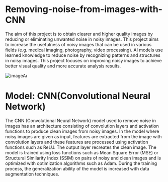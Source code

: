 # Removing-noise-from-images-with-CNN

The aim of this project is to obtain clearer and higher quality images by reducing or eliminating unwanted noise in noisy images. This project aims to increase the usefulness of noisy images that can be used in various fields (e.g. medical imaging, photography, video processing). AI models use learned knowledge to reduce noise by recognizing patterns and structures in noisy images. This project focuses on improving noisy images to achieve better visual quality and more accurate analysis results.

![imageAı](https://github.com/Ilyas95945/Removing-noise-from-images-with-CNN/assets/129670343/cf56a751-365f-4250-88be-35c12df220df)

 # Model: CNN(Convolutional Neural Network)

 The CNN (Convolutional Neural Network) model used to remove noise in images has an architecture consisting of convolution layers and activation functions to produce clean images from noisy images. In the model where noisy images are given as input, features are extracted from the image with convolution layers and these features are processed using activation functions such as ReLU. The output layer recreates the clean image. The model is trained using loss functions such as Mean Square Error (MSE) or Structural Similarity Index (SSIM) on pairs of noisy and clean images and is optimized with optimization algorithms such as Adam. During the training process, the generalization ability of the model is increased with data augmentation techniques.

 

